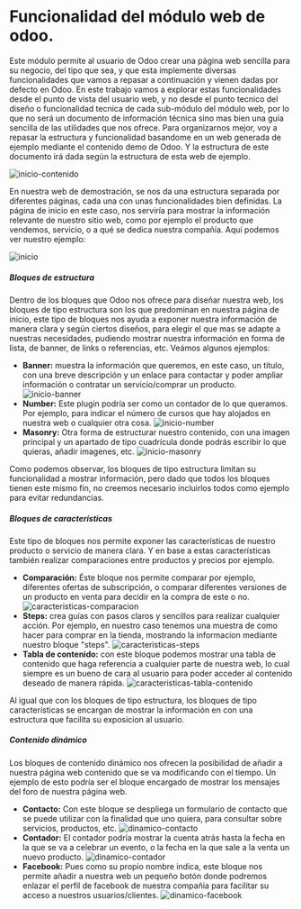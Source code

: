 # Funcionalidad del módulo web de odoo.

Este módulo permite al usuario de Odoo crear una página web sencilla para su negocio, del tipo que sea, y que esta implemente diversas funcionalidades que vamos a repasar a continuación y vienen dadas por defecto en Odoo.
En este trabajo vamos a explorar estas funcionalidades desde el punto de vista del usuario web, y no desde el punto tecnico del diseño o funcionalidad tecnica de cada sub-módulo del módulo web, por lo que no será un documento de información técnica sino mas bien una guía sencilla de las utilidades que nos ofrece.
Para organizarnos mejor, voy a repasar la estructura y funcionalidad basandome en un web generada de ejemplo mediante el contenido demo de Odoo. Y la estructura de este documento irá dada según la estructura de esta web de ejemplo.

![inicio-contenido](https://imgur.com/19LCamc.jpg)

En nuestra web de demostración, se nos da una estructura separada por diferentes páginas, cada una con unas funcionalidades bien definidas. La página de inicio en este caso, nos serviría para mostrar la información relevante de nuestro sitio web, como por ejemplo el producto que vendemos, servicio, o a qué se dedica nuestra compañía. Aquí podemos ver nuestro ejemplo:

![inicio](https://imgur.com/lgAs9Gf.jpg)

##### Bloques de estructura
Dentro de los bloques que Odoo nos ofrece para diseñar nuestra web, los bloques de tipo estructura son los que predominan en nuestra página de inicio, este tipo de bloques nos ayuda a exponer nuestra información de manera clara y según ciertos diseños, para elegir el que mas se adapte a nuestras necesidades, pudiendo mostrar nuestra información en forma de lista, de banner, de links o referencias, etc. Veámos algunos ejemplos:

- **Banner:** muestra la información que queremos, en este caso, un título, con una breve descripción y un enlace para contactar y poder ampliar información o contratar un servicio/comprar un producto.
![inicio-banner](https://imgur.com/kh5IuLO.jpg)
- **Number:** Este plugin podría ser como un contador de lo que queramos. Por ejemplo, para indicar el número de cursos que hay alojados en nuestra web o cualquier otra cosa.
![inicio-number](https://imgur.com/IFNV6Bg.jpg)
- **Masonry:** Otra forma de estructurar nuestro contenido, con una imagen principal y un apartado de tipo cuadrícula donde podrás escribir lo que quieras, añadir imagenes, etc.
![inicio-masonry](https://imgur.com/Exg7UGy.jpg)

Como podemos observar, los bloques de tipo estructura limitan su funcionalidad a mostrar información, pero dado que todos los bloques tienen este mismo fin, no creemos necesario incluirlos todos como ejemplo para evitar redundancias. 

##### Bloques de características
Este tipo de bloques nos permite exponer las características de nuestro producto o servicio de manera clara. Y en base a estas características también realizar comparaciones entre productos y precios por ejemplo.

- **Comparación:** Éste bloque nos permite comparar por ejemplo, diferentes ofertas de subscripción, o comparar diferentes versiones de un producto en venta para decidir en la compra de este o no. 
![caracteristicas-comparacion](https://imgur.com/sduQtGJ.jpg)
- **Steps:** crea guías con pasos claros y sencillos para realizar cualquier acción. Por ejemplo, en nuestro caso tenemos una muestra de como hacer para comprar en la tienda, mostrando la informacion mediante nuestro bloque "steps".
![caracteristicas-steps](https://imgur.com/OlqpgIP.jpg)
- **Tabla de contenido:** con este bloque podemos mostrar una tabla de contenido que haga referencia a cualquier parte de nuestra web, lo cual siempre es un bueno de cara al usuario para poder acceder al contenido deseado de manera rápida.
![caracteristicas-tabla-contenido](https://imgur.com/8QhWjUQ.jpg)

Al igual que con los bloques de tipo estructura, los bloques de tipo características se encargan de mostrar la información en con una estructura que facilita su exposicion al usuario.

##### Contenido dinámico

Los bloques de contenido dinámico nos ofrecen la posibilidad de añadir a nuestra página web contenido que se va modificando con el tiempo. Un ejemplo de esto podría ser el bloque encargado de mostrar los mensajes del foro de nuestra página web.

- **Contacto:** Con este bloque se despliega un formulario de contacto que se puede utilizar con la finalidad que uno quiera, para consultar sobre servicios, productos, etc.
![dinamico-contacto](https://imgur.com/2gtfe0v.jpg)
- **Contador:** El contador podría mostrar la cuenta atrás hasta la fecha en la que se va a celebrar un evento, o la fecha en la que sale a la venta un nuevo producto. 
![dinamico-contador](https://imgur.com/YBzLgis.jpg)
- **Facebook:** Pues como su propio nombre indica, este bloque nos permite añadir a nuestra web un pequeño botón donde podremos enlazar el perfil de facebook de nuestra compañia para facilitar su acceso a nuestros usuarios/clientes.
![dinamico-facebook](https://imgur.com/7F8kdR9.jpg)

